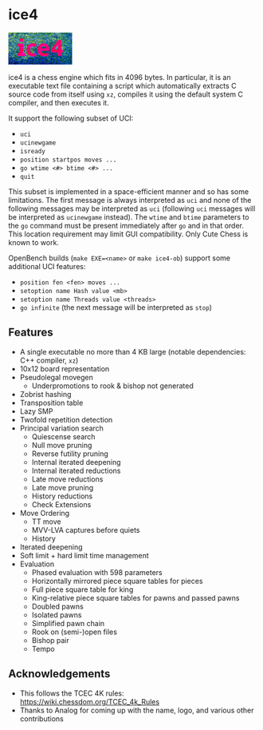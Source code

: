 # ice4

![ice4 logo](logo.png?raw=true)

ice4 is a chess engine which fits in 4096 bytes.
In particular, it is an executable text file containing a script which automatically extracts C source code from itself using `xz`, compiles it using the default system C compiler, and then executes it.

It support the following subset of UCI:
- `uci`
- `ucinewgame`
- `isready`
- `position startpos moves ...`
- `go wtime <#> btime <#> ...`
- `quit`

This subset is implemented in a space-efficient manner and so has some limitations.
The first message is always interpreted as `uci` and none of the following messages may be interpreted as `uci` (following `uci` messages will be interpreted as `ucinewgame` instead).
The `wtime` and `btime` parameters to the `go` command must be present immediately after `go` and in that order.
This location requirement may limit GUI compatibility.
Only Cute Chess is known to work.

OpenBench builds (`make EXE=<name>` or `make ice4-ob`) support some additional UCI features:
- `position fen <fen> moves ...`
- `setoption name Hash value <mb>`
- `setoption name Threads value <threads>`
- `go infinite` (the next message will be interpreted as `stop`)

## Features

- A single executable no more than 4 KB large (notable dependencies: C++ compiler, `xz`)
- 10x12 board representation
- Pseudolegal movegen
  - Underpromotions to rook & bishop not generated
- Zobrist hashing
- Transposition table
- Lazy SMP
- Twofold repetition detection
- Principal variation search
  - Quiescense search
  - Null move pruning
  - Reverse futility pruning
  - Internal iterated deepening
  - Internal iterated reductions
  - Late move reductions
  - Late move pruning
  - History reductions
  - Check Extensions
- Move Ordering
  - TT move
  - MVV-LVA captures before quiets
  - History
- Iterated deepening
- Soft limit + hard limit time management
- Evaluation
  - Phased evaluation with 598 parameters
  - Horizontally mirrored piece square tables for pieces
  - Full piece square table for king
  - King-relative piece square tables for pawns and passed pawns
  - Doubled pawns
  - Isolated pawns
  - Simplified pawn chain
  - Rook on (semi-)open files
  - Bishop pair
  - Tempo

## Acknowledgements

- This follows the TCEC 4K rules: https://wiki.chessdom.org/TCEC_4k_Rules
- Thanks to Analog for coming up with the name, logo, and various other contributions
